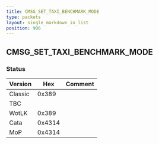 ```yaml
---
title: CMSG_SET_TAXI_BENCHMARK_MODE
type: packets
layout: single_markdown_in_list
position: 906
---
```


## CMSG_SET_TAXI_BENCHMARK_MODE

### Status

Version    | Hex        | Comment
---------- | ---------- | ---------- 
Classic    | 0x389      | 
TBC        |            | 
WotLK      | 0x389      | 
Cata       | 0x4314     | 
MoP        | 0x4314     | 